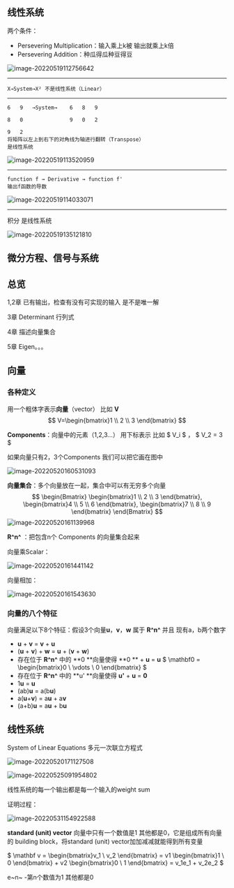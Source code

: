 ## 线性系统

两个条件：

- Persevering Multiplication：输入乘上k被 输出就乘上k倍
- Persevering Addition：种瓜得瓜种豆得豆

![image-20220519112756642](线性代数.assets/image-20220519112756642.png)

------

```
X→System→X²	不是线性系统（Linear）
```

------

```
6	9	→System→	6	8	9

8	0				9	0	2

9	2
将矩阵以左上到右下的对角线为轴进行翻转（Transpose）
是线性系统
```

![image-20220519113520959](线性代数.assets/image-20220519113520959.png)

------

```
function f → Derivative → function f'
输出f函数的导数
```

![image-20220519114033071](线性代数.assets/image-20220519114033071.png)

------

积分	是线性系统

![image-20220519135121810](线性代数.assets/image-20220519135121810.png)

## 微分方程、信号与系统

## 总览

1,2章	已有输出，检查有没有可实现的输入 是不是唯一解

3章	Determinant 行列式

4章	描述向量集合

5章	Eigen。。。

## 向量

### 各种定义

用一个粗体字表示**向量**（vector） 比如 **V**
$$
V=\begin{bmatrix}1 \\ 2 \\ 3 \end{bmatrix}
$$

**Components**：向量中的元素（1,2,3...） 用下标表示 比如 $ V_i $ ， $ V_2 = 3 $

如果向量只有2，3个Components 我们可以把它画在图中

![image-20220520160531093](线性代数.assets/image-20220520160531093.png)

**向量集合**：多个向量放在一起，集合中可以有无穷多个向量
$$
\begin{Bmatrix}
	\begin{bmatrix}1 \\ 2 \\ 3 \end{bmatrix},
	\begin{bmatrix}4 \\ 5 \\ 6 \end{bmatrix},
	\begin{bmatrix}7 \\ 8 \\ 9 \end{bmatrix}
\end{Bmatrix}
$$
![image-20220520161139968](线性代数.assets/image-20220520161139968.png)

**R^n^** ：把包含n个 Components 的向量集合起来

向量乘Scalar：

![image-20220520161441142](线性代数.assets/image-20220520161441142.png)

向量相加：

![image-20220520161543630](线性代数.assets/image-20220520161543630.png)



### 向量的八个特征

向量满足以下8个特征：假设3个向量**u**，**v**，**w** 属于 **R^n^** 并且 现有a，b两个数字

- **u** + **v** = **v** + **u**
- (**u** + **v**) + **w** = **u** + (**v** + **w**)
- 存在位于 **R^n^** 中的 **0 **向量使得 **0 ** + **u** = **u**      $ \mathbf0 = \begin{bmatrix}0 \\ \vdots \\ 0 \end{bmatrix} $
- 存在位于 **R^n^** 中的 **u' **向量使得 **u'** + **u** = **0** 
- 1**u** = **u**
- (ab)**u** = a(b**u**)
- a(**u**+**v**) = a**u** + a**v**
- (a+b)**u** = a**u** + b**u**

## 线性系统

System of Linear Equations 多元一次联立方程式

![image-20220520171127508](线性代数.assets/image-20220520171127508.png)

![image-20220525091954802](线性代数.assets/image-20220525091954802.png) 

线性系统的每一个输出都是每一个输入的weight sum

证明过程：

 ![image-20220531154922588](线性代数.assets/image-20220531154922588.png)

**standard (unit) vector** 向量中只有一个数值是1 其他都是0，它是组成所有向量的 building block，将standard (unit) vector加加减减就能得到所有变量

$ \mathbf v = \begin{bmatrix}v_1 \\ v_2 \end{bmatrix} = v1 \begin{bmatrix}1 \\ 0 \end{bmatrix} + v2 \begin{bmatrix}0 \\ 1 \end{bmatrix} = v_1e_1 + v_2e_2 $

e~n~ -第n个数值为1 其他都是0



